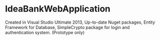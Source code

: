 # IdeaBankWebApplication
 Created in Visual Studio Ultimate 2013,
 Up-to-date Nuget packages,
 Entity Framework for Database,
 SimpleCrypto package for login and authentication system. (Prototype only)
